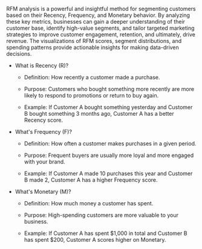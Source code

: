 
RFM analysis is a powerful and insightful method for segmenting customers based on their Recency, Frequency, and Monetary behavior. By analyzing these key metrics, businesses can gain a deeper understanding of their customer base, identify high-value segments, and tailor targeted marketing strategies to improve customer engagement, retention, and ultimately, drive revenue. The visualizations of RFM scores, segment distributions, and spending patterns provide actionable insights for making data-driven decisions.

-   What is Recency (R)?

    -   Definition: How recently a customer made a purchase.

    -   Purpose: Customers who bought something more recently are more likely to respond to promotions or return to buy again.

    -   Example: If Customer A bought something yesterday and Customer B bought something 3 months ago, Customer A has a better Recency score.


-   What's Frequency (F)?
    -    Definition: How often a customer makes purchases in a given period.

    -   Purpose: Frequent buyers are usually more loyal and more engaged with your brand.

    -    Example: If Customer A made 10 purchases this year and Customer B made 2, Customer A has a higher Frequency score.


-   What's Monetary (M)?
    -   Definition: How much money a customer has spent.

    -   Purpose: High-spending customers are more valuable to your business.

    -   Example: If Customer A has spent $1,000 in total and Customer B has spent $200, Customer A scores higher on Monetary.
